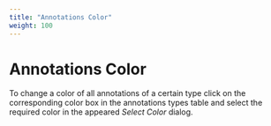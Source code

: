 ```yaml
---
title: "Annotations Color"
weight: 100
---
```



# Annotations Color

To change a color of all annotations of a certain type click on the corresponding color box in the annotations types table and select the required color in the appeared _Select Color_ dialog.
